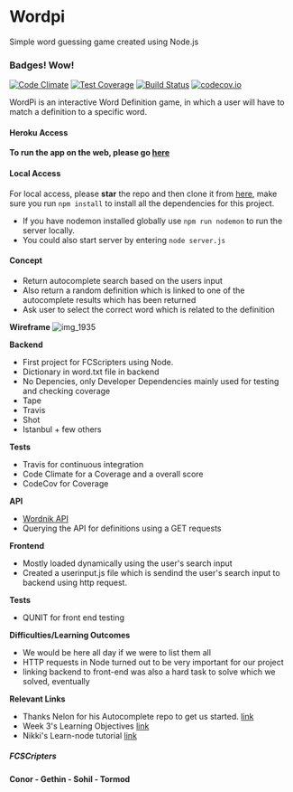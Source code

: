 # Wordpi
Simple word guessing game created using Node.js

### Badges! Wow!
[![Code Climate](https://codeclimate.com/github/fcscripters/moodNews/badges/gpa.svg)](https://codeclimate.com/github/fcscripters/moodNews)
[![Test Coverage](https://codeclimate.com/github/fcscripters/moodNews/badges/coverage.svg)](https://codeclimate.com/github/fcscripters/moodNews/coverage)
[![Build Status](https://travis-ci.org/fcscripters/Wordpi.svg?branch=master)](https://travis-ci.org/fcscripters/Wordpi)
[![codecov.io](http://codecov.io/github/fcscripters/Wordpi/coverage.svg?branch=master)](http://codecov.io/github/fcscripters/Wordpi?branch=master)

WordPi is an interactive Word Definition game, in which a user will have to match a definition to a specific word.

#### Heroku Access
**To run the app on the web, please go [here](https://young-springs-4309.herokuapp.com/)**

#### Local Access
For local access, please **star** the repo and then clone it from [here](https://github.com/fcscripters/Wordpi), make sure you run `npm install` to install all the dependencies for this project.
* If you have nodemon installed globally use `npm run nodemon` to run the server locally.
* You could also start server by entering `node server.js`


#### Concept
* Return autocomplete search based on the users input
* Also return a random definition which is linked to one of the autocomplete results which has been returned
* Ask user to select the correct word which is related to the definition

**Wireframe**
![img_1935](https://cloud.githubusercontent.com/assets/2305591/10230405/cd0ea6b4-6874-11e5-8a85-53d25b0591be.JPG)

**Backend**
* First project for FCScripters using Node.
* Dictionary in word.txt file in backend
* No Depencies, only Developer Dependencies mainly used for testing and checking coverage
 * Tape
 * Travis
 * Shot
 * Istanbul + few others

 **Tests**
 * Travis for continuous integration
 * Code Climate for a Coverage and a overall score
 * CodeCov for Coverage

**API**
 * [Wordnik API](http://developer.wordnik.com/docs.html)
 * Querying the API for definitions using a GET requests


**Frontend**
* Mostly loaded dynamically using the user's search input
* Created a userinput.js file which is sendind the user's search input to backend using http request.

**Tests**
* QUNIT for front end testing

**Difficulties/Learning Outcomes**
* We would be here all day if we were to list them all
* HTTP requests in Node turned out to be very important for our project
* linking backend to front-end was also a hard task to solve which we solved, eventually

**Relevant Links**

* Thanks Nelon for his Autocomplete repo to get us started. [link](https://github.com/dwyl/autocomplete)
* Week 3's Learning Objectives [link](https://github.com/FAC6/book/tree/master/patterns/week3)
* Nikki's Learn-node tutorial [link](https://github.com/nikhilaravi/learn-node)

##### FCSCripters
**Conor -
Gethin -
Sohil -
Tormod**
